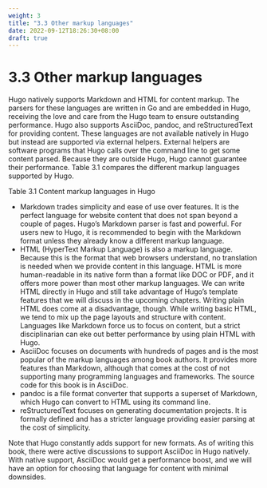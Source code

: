 ```yaml
---
weight: 3
title: "3.3 Other markup languages"
date: 2022-09-12T18:26:30+08:00
draft: true
---
```


# 3.3 Other markup languages

Hugo natively supports Markdown and HTML for content markup. The parsers for these languages are written in Go and are embedded in Hugo, receiving the love and care from the Hugo team to ensure outstanding performance. Hugo also supports AsciiDoc, pandoc, and reStructuredText for providing content. These languages are not available natively in Hugo but instead are supported via external helpers. External helpers are software programs that Hugo calls over the command line to get some content parsed. Because they are outside Hugo, Hugo cannot guarantee their performance. Table 3.1 compares the different markup languages supported by Hugo.

Table 3.1 Content markup languages in Hugo

- Markdown trades simplicity and ease of use over features. It is the perfect language for website content that does not span beyond a couple of pages. Hugo’s Markdown parser is fast and powerful. For users new to Hugo, it is recommended to begin with the Markdown format unless they already know a different markup language.
- HTML (HyperText Markup Language) is also a markup language. Because this is the format that web browsers understand, no translation is needed when we provide content in this language. HTML is more human-readable in its native form than a format like DOC or PDF, and it offers more power than most other markup languages. We can write HTML directly in Hugo and still take advantage of Hugo’s template features that we will discuss in the upcoming chapters. Writing plain HTML does come at a disadvantage, though. While writing basic HTML, we tend to mix up the page layouts and structure with content. Languages like Markdown force us to focus on content, but a strict disciplinarian can eke out better performance by using plain HTML with Hugo.
- AsciiDoc focuses on documents with hundreds of pages and is the most popular  of the markup languages among book authors. It provides more features than Markdown, although that comes at the cost of not supporting many programming languages and frameworks. The source code for this book is in AsciiDoc.
- pandoc is a file format converter that supports a superset of Markdown, which Hugo can convert to HTML using its command line.
- reStructuredText focuses on generating documentation projects. It is formally defined and has a stricter language providing easier parsing at the cost of simplicity.

Note that Hugo constantly adds support for new formats. As of writing this book, there were active discussions to support AsciiDoc in Hugo natively. With native support, AsciiDoc would get a performance boost, and we will have an option for choosing that language for content with minimal downsides.